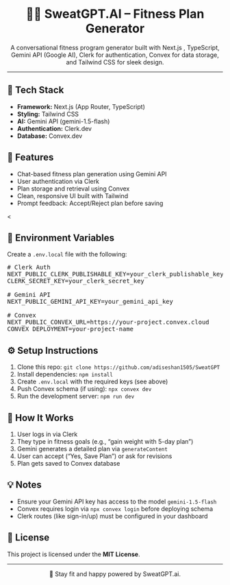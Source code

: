 <h1 align="center">🏋️‍♂️ SweatGPT.AI – Fitness Plan Generator</h1>

<p align="center">
  A conversational fitness program generator built with Next.js , TypeScript, Gemini API (Google AI), Clerk for authentication, Convex for data storage, and Tailwind CSS for sleek design.
</p>

<hr />

<h2>🚀 Tech Stack</h2>
<ul>
  <li><strong>Framework:</strong> Next.js (App Router, TypeScript)</li>
  <li><strong>Styling:</strong> Tailwind CSS</li>
  <li><strong>AI:</strong> Gemini API (gemini-1.5-flash)</li>
  <li><strong>Authentication:</strong> Clerk.dev</li>
  <li><strong>Database:</strong> Convex.dev</li>
</ul>

<h2>🌟 Features</h2>
<ul>
  <li>Chat-based fitness plan generation using Gemini API</li>
  <li>User authentication via Clerk</li>
  <li>Plan storage and retrieval using Convex</li>
  <li>Clean, responsive UI built with Tailwind</li>
  <li>Prompt feedback: Accept/Reject plan before saving</li>
</ul>

<

<h2>🔑 Environment Variables</h2>
<p>Create a <code>.env.local</code> file with the following:</p>

<pre>
# Clerk Auth
NEXT_PUBLIC_CLERK_PUBLISHABLE_KEY=your_clerk_publishable_key
CLERK_SECRET_KEY=your_clerk_secret_key

# Gemini API
NEXT_PUBLIC_GEMINI_API_KEY=your_gemini_api_key

# Convex
NEXT_PUBLIC_CONVEX_URL=https://your-project.convex.cloud
CONVEX_DEPLOYMENT=your-project-name
</pre>

<h2>⚙️ Setup Instructions</h2>

<ol>
  <li>Clone this repo: <code>git clone https://github.com/adiseshan1505/SweatGPT</code></li>
  <li>Install dependencies: <code>npm install</code></li>
  <li>Create <code>.env.local</code> with the required keys (see above)</li>
  <li>Push Convex schema (if using): <code>npx convex dev</code></li>
  <li>Run the development server: <code>npm run dev</code></li>
</ol>

<h2>🧠 How It Works</h2>
<ol>
  <li>User logs in via Clerk</li>
  <li>They type in fitness goals (e.g., “gain weight with 5-day plan”)</li>
  <li>Gemini generates a detailed plan via <code>generateContent</code></li>
  <li>User can accept (“Yes, Save Plan”) or ask for revisions</li>
  <li>Plan gets saved to Convex database</li>
</ol>

<h2>💡 Notes</h2>
<ul>
  <li>Ensure your Gemini API key has access to the model <code>gemini-1.5-flash</code></li>
  <li>Convex requires login via <code>npx convex login</code> before deploying schema</li>
  <li>Clerk routes (like sign-in/up) must be configured in your dashboard</li>
</ul>

<h2>📄 License</h2>
<p>This project is licensed under the <strong>MIT License</strong>.</p>

<hr />

<p align="center">💪 Stay fit and happy powered by SweatGPT.ai.</p>